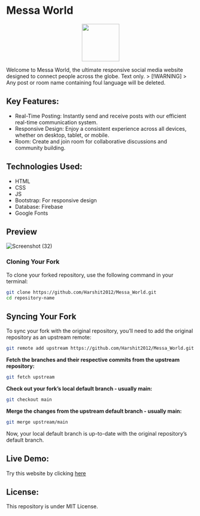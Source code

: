 # Messa World
<p align="center">
  <img width="100" height="100" src="https://cdn.pixabay.com/animation/2023/06/13/15/13/15-13-25-972_512.gif">
</p>
Welcome to Messa World, the ultimate responsive social media website designed to connect people across the globe. Text only.
> [!WARNING]  
> Any post or room name containing foul language will be deleted.

## Key Features:
- Real-Time Posting: Instantly send and receive posts with our efficient real-time communication system.
- Responsive Design: Enjoy a consistent experience across all devices, whether on desktop, tablet, or mobile.
- Room: Create and join room for collaborative discussions and community building.

## Technologies Used:
- HTML
- CSS
- JS
- Bootstrap: For responsive design
- Database: Firebase
- Google Fonts

## Preview
![Screenshot (32)](https://github.com/Harshit2012/Messa_World/assets/105143145/41e8f23d-96d0-4e42-9a41-b85c497f5b47)

### Cloning Your Fork

To clone your forked repository, use the following command in your terminal:

```bash
git clone https://github.com/Harshit2012/Messa_World.git
cd repository-name
```

## Syncing Your Fork
To sync your fork with the original repository, you’ll need to add the original repository as an upstream remote:
```bash
git remote add upstream https://github.com/Harshit2012/Messa_World.git
```

**Fetch the branches and their respective commits from the upstream repository:**

```bash
git fetch upstream
```

**Check out your fork’s local default branch - usually main:**

```bash
git checkout main
```

**Merge the changes from the upstream default branch - usually main:**

```bash
git merge upstream/main
```

Now, your local default branch is up-to-date with the original repository’s default branch.

## Live Demo:
Try this website by clicking [here](https://harshit2012.github.io/Messa_World/)

## License:
This repository is under MIT License.
